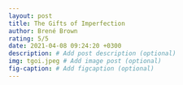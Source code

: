 ```yaml
---
layout: post
title: The Gifts of Imperfection
author: Brené Brown
rating: 5/5
date: 2021-04-08 09:24:20 +0300
description: # Add post description (optional)
img: tgoi.jpeg # Add image post (optional)
fig-caption: # Add figcaption (optional)
---
```


